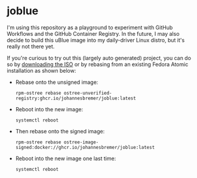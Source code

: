 # joblue

I'm using this repository as a playground to experiment with GitHub Workflows and the GitHub Container Registry.
In the future, I may also decide to build this uBlue image into my daily-driver Linux distro, but it's really not there yet.

If you're curious to try out this (largely auto generated) project,
you can do so by [downloading the ISO](https://nightly.link/johannesbremer/joblue/workflows/build_iso/main/joblue-latest.zip)
or by rebasing from an existing Fedora Atomic installation as shown below:

- Rebase onto the unsigned image:
  ```
  rpm-ostree rebase ostree-unverified-registry:ghcr.io/johannesbremer/joblue:latest
  ```
- Reboot into the new image:
  ```
  systemctl reboot
  ```
- Then rebase onto the signed image:
  ```
  rpm-ostree rebase ostree-image-signed:docker://ghcr.io/johannesbremer/joblue:latest
  ```
- Reboot into the new image one last time:
  ```
  systemctl reboot
  ```